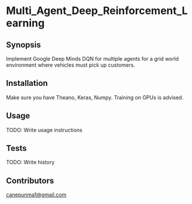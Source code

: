 # Multi_Agent_Deep_Reinforcement_Learning


## Synopsis

Implement Google Deep Minds DQN for multiple agents for a grid world environment where vehicles must pick up customers.

## Installation

Make sure you have Theano, Keras, Numpy. Training on GPUs is advised.

## Usage

TODO: Write usage instructions

## Tests

TODO: Write history

## Contributors

canepunma1@gmail.com

